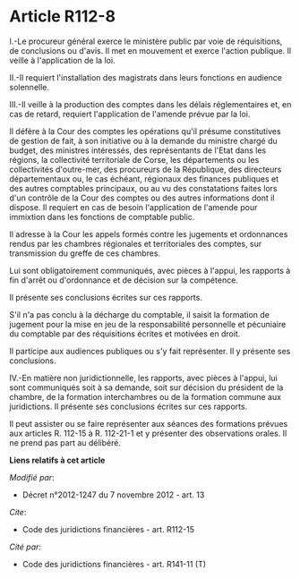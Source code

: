 # Article R112-8

I.-Le procureur général exerce le ministère public par voie de réquisitions, de conclusions ou d'avis. Il met en mouvement et
exerce l'action publique. Il veille à l'application de la loi. 

II.-Il requiert l'installation des magistrats dans leurs fonctions en audience solennelle. 

III.-Il veille à la production des comptes dans les délais réglementaires et, en cas de retard, requiert l'application de
l'amende prévue par la loi. 

Il défère à la Cour des comptes les opérations qu'il présume constitutives de gestion de fait, à son initiative ou à la
demande du ministre chargé du budget, des ministres intéressés, des représentants de l'Etat dans les régions, la collectivité
territoriale de Corse, les départements ou les collectivités d'outre-mer, des procureurs de la République, des   directeurs
départementaux ou, le cas échéant, régionaux des finances publiques  et des autres comptables principaux, ou au vu des
constatations faites lors d'un contrôle de la Cour des comptes ou des autres informations dont il dispose. Il requiert en cas
de besoin l'application de l'amende pour immixtion dans les fonctions de comptable public. 

Il adresse à la Cour les appels formés contre les jugements et ordonnances rendus par les chambres régionales et
territoriales des comptes, sur transmission du greffe de ces chambres. 

Lui sont obligatoirement communiqués, avec pièces à l'appui, les rapports à fin d'arrêt ou d'ordonnance et de décision sur la
compétence. 

Il présente ses conclusions écrites sur ces rapports. 

S'il n'a pas conclu à la décharge du comptable, il saisit la formation de jugement pour la mise en jeu de la responsabilité
personnelle et pécuniaire du comptable par des réquisitions écrites et motivées en droit. 

Il participe aux audiences publiques ou s'y fait représenter. Il y présente ses conclusions. 

IV.-En matière non juridictionnelle, les rapports, avec pièces à l'appui, lui sont communiqués soit à sa demande, soit sur
décision du président de la chambre, de la formation interchambres ou de la formation commune aux juridictions. Il présente
ses conclusions écrites sur ces rapports. 

Il peut assister ou se faire représenter aux séances des formations prévues aux articles R. 112-15 à R. 112-21-1 et y
présenter des observations orales. Il ne prend pas part au délibéré.

**Liens relatifs à cet article**

_Modifié par_:

  - Décret n°2012-1247 du 7 novembre 2012 - art. 13

_Cite_:

  - Code des juridictions financières - art. R112-15

_Cité par_:

  - Code des juridictions financières - art. R141-11 (T)
